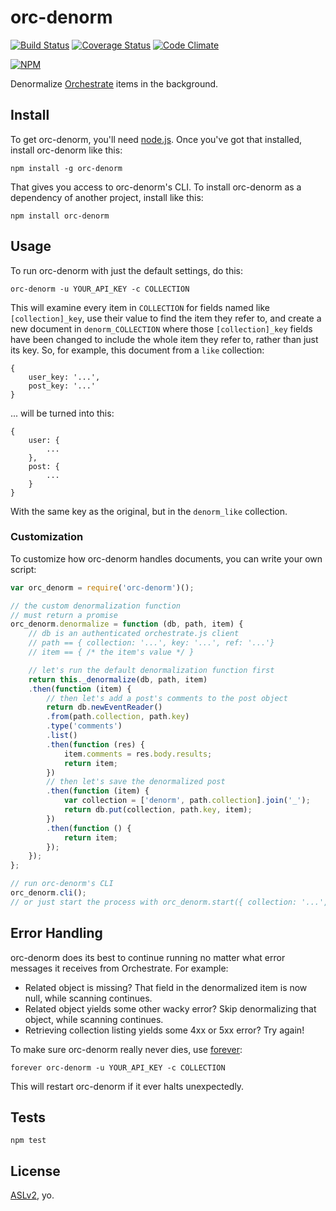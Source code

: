 # orc-denorm

[![Build Status](https://travis-ci.org/orchestrate-io/orc-denorm.svg?branch=master)](https://travis-ci.org/orchestrate-io/orc-denorm)
[![Coverage Status](https://coveralls.io/repos/orchestrate-io/orc-denorm/badge.png?branch=master)](https://coveralls.io/r/orchestrate-io/orc-denorm?branch=master)
[![Code Climate](https://codeclimate.com/github/orchestrate-io/orc-denorm/badges/gpa.svg)](https://codeclimate.com/github/orchestrate-io/orc-denorm)

[![NPM](https://nodei.co/npm/orc-denorm.png)](https://nodei.co/npm/orc-denorm/)

Denormalize [Orchestrate](http://orchestrate.io/) items in the background.

## Install

To get orc-denorm, you'll need [node.js](). Once you've got that installed, install orc-denorm like this:

    npm install -g orc-denorm

That gives you access to orc-denorm's CLI. To install orc-denorm as a dependency of another project, install like this:

    npm install orc-denorm

## Usage

To run orc-denorm with just the default settings, do this:

    orc-denorm -u YOUR_API_KEY -c COLLECTION

This will examine every item in `COLLECTION` for fields named like `[collection]_key`, use their value to find the item they refer to, and create a new document in `denorm_COLLECTION` where those `[collection]_key` fields have been changed to include the whole item they refer to, rather than just its key. So, for example, this document from a `like` collection:

    {
        user_key: '...',
        post_key: '...'
    }

... will be turned into this:

    {
        user: {
            ...
        },
        post: {
            ...
        }
    }

With the same key as the original, but in the `denorm_like` collection.

### Customization

To customize how orc-denorm handles documents, you can write your own script:

``` javascript
var orc_denorm = require('orc-denorm')();

// the custom denormalization function
// must return a promise
orc_denorm.denormalize = function (db, path, item) {
    // db is an authenticated orchestrate.js client
    // path == { collection: '...', key: '...', ref: '...'}
    // item == { /* the item's value */ }

    // let's run the default denormalization function first
    return this._denormalize(db, path, item)
    .then(function (item) {
        // then let's add a post's comments to the post object
        return db.newEventReader()
        .from(path.collection, path.key)
        .type('comments')
        .list()
        .then(function (res) {
            item.comments = res.body.results;
            return item;
        })
        // then let's save the denormalized post
        .then(function (item) {
            var collection = ['denorm', path.collection].join('_');
            return db.put(collection, path.key, item);
        })
        .then(function () {
            return item;
        });
    });
};

// run orc-denorm's CLI
orc_denorm.cli();
// or just start the process with orc_denorm.start({ collection: '...', api_key: '...' })
```

## Error Handling

orc-denorm does its best to continue running no matter what error messages it receives from Orchestrate. For example:

* Related object is missing? That field in the denormalized item is now null, while scanning continues.
* Related object yields some other wacky error? Skip denormalizing that object, while scanning continues.
* Retrieving collection listing yields some 4xx or 5xx error? Try again!

To make sure orc-denorm really never dies, use [forever](https://github.com/nodejitsu/forever):

    forever orc-denorm -u YOUR_API_KEY -c COLLECTION

This will restart orc-denorm if it ever halts unexpectedly.

## Tests

    npm test

## License

[ASLv2](http://www.apache.org/licenses/LICENSE-2.0), yo.